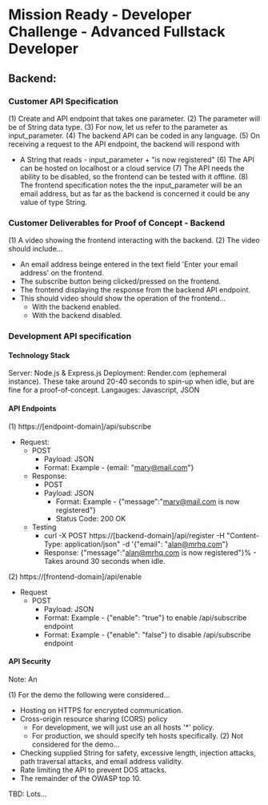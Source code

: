 # Mission Ready - Developer Challenge - Advanced Fullstack Developer

## Backend:

### Customer API Specification

(1) Create and API endpoint that takes one parameter.
(2) The parameter will be of String data type.
(3) For now, let us refer to the parameter as input_parameter.
(4) The backend API can be coded in any language.
(5) On receiving a request to the API endpoint, the backend will respond with
  * A String that reads - input_parameter + "is now registered"
(6) The API can be hosted on localhost or a cloud service
(7) The API needs the ability to be disabled, so the frontend can be tested with it offline.
(8) The frontend specification notes the the input_parameter will be an email address, but as far as the backend is concerned it could be any value of type String.

### Customer Deliverables for Proof of Concept - Backend

(1) A video showing the frontend interacting with the backend.
(2) The video should include...
  * An email address beinge entered in the text field 'Enter your email address' on the frontend.
  * The subscribe button being clicked/pressed on the frontend.
  * The frontend displaying the response from the backend API endpoint.
  * This should video should show the operation of the frontend...
    * With the backend enabled.
    * With the backend disabled.



### Development API specification

#### Technology Stack

Server: Node.js & Express.js
Deployment: Render.com (ephemeral instance). These take around 20-40 seconds to spin-up when idle, but are fine for a proof-of-concept.
Langauges: Javascript, JSON

#### API Endpoints

(1) https://[endpoint-domain]/api/subscribe
  * Request: 
    * POST
      * Payload: JSON
      * Format: Example - {email: "mary@mail.com"}
    * Response:
      * POST
      * Payload: JSON
        * Format: Example - {"message":"mary@mail.com is now registered"}
        * Status Code: 200 OK
    * Testing
       * curl -X POST https://[backend-domain]/api/register  -H "Content-Type: application/json" -d '{"email": "alan@mrhq.com"}
       * Response: {"message":"alan@mrhq.com is now registered"}% - Takes around 30 seconds when idle.

(2) https://[frontend-domain]/api/enable
  * Request
    * POST
      * Payload: JSON
      * Format: Example - {"enable": "true"} to enable /api/subscribe endpoint
      * Format: Example - {"enable": "false"} to disable /api/subscribe endpoint 

#### API Security

Note: An

(1) For the demo the following were considered...
  * Hosting on HTTPS for encrypted communication.
  * Cross-origin resource sharing (CORS) policy
    * For development, we will just use an all hosts '*' policy.
    * For production, we should specify teh hosts specifically.
(2) Not considered for the demo...
  * Checking supplied String for safety, excessive length, injection attacks, path traversal attacks, and email address validity.
  * Rate limiting the API to prevent DOS attacks.
  * The remainder of the OWASP top 10. 

TBD: Lots...
